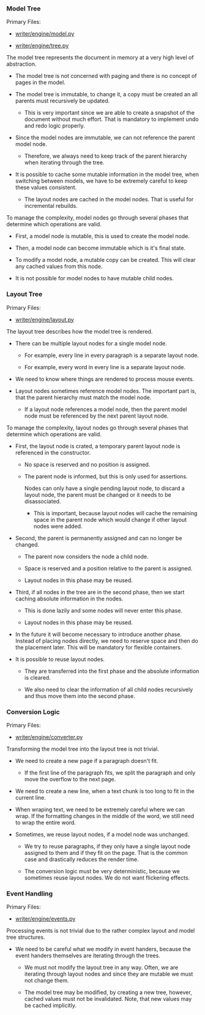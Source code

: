 ### Model Tree

Primary Files:

-   [writer/engine/model.py](writer/engine/model.py)

-   [writer/engine/tree.py](writer/engine/tree.py)

The model tree represents the document in memory at a very high level of abstraction.

-   The model tree is not concerned with paging and there is no concept of pages in the model.

-   The model tree is immutable, to change it, a copy must be created an all parents must recursively be updated.

    -   This is very important since we are able to create a snapshot of the document without much effort.
        That is mandatory to implement undo and redo logic properly.

-   Since the model nodes are immutable, we can not reference the parent model node.

    -   Therefore, we always need to keep track of the parent hierarchy when iterating through the tree.

-   It is possible to cache some mutable information in the model tree, when switching between models, we have to be
    extremely careful to keep these values consistent.

    -   The layout nodes are cached in the model nodes.
        That is useful for incremental rebuilds.

To manage the complexity, model nodes go through several phases that determine which operations are valid.

-   First, a model node is mutable, this is used to create the model node.

-   Then, a model node can become immutable which is it's final state.

-   To modify a model node, a mutable copy can be created.
    This will clear any cached values from this node.

-   It is not possible for model nodes to have mutable child nodes.

### Layout Tree

Primary Files:

-   [writer/engine/layout.py](writer/engine/layout.py)

The layout tree describes how the model tree is rendered.

-   There can be multiple layout nodes for a single model node.

    -   For example, every line in every paragraph is a separate layout node.

    -   For example, every word in every line is a separate layout node.

-   We need to know where things are rendered to process mouse events.

-   Layout nodes sometimes reference model nodes.
    The important part is, that the parent hierarchy must match the model node.

    -   If a layout node references a model node, then the parent model node must be referenced by the next parent layout node.

To manage the complexity, layout nodes go through several phases that determine which operations are valid.

-   First, the layout node is crated, a temporary parent layout node is referenced in the constructor.

    -   No space is reserved and no position is assigned.

    -   The parent node is informed, but this is only used for assertions.

        Nodes can only have a single pending layout node, to discard a layout node, the parent must be changed or it needs to be
        disassociated.

        -   This is important, because layout nodes will cache the remaining space in the parent node which would change if other
            layout nodes were added.

-   Second, the parent is permanently assigned and can no longer be changed.

    -   The parent now considers the node a child node.

    -   Space is reserved and a position relative to the parent is assigned.

    -   Layout nodes in this phase may be reused.

-   Third, if all nodes in the tree are in the second phase, then we start caching absolute information in the nodes.

    -   This is done lazily and some nodes will never enter this phase.

    -   Layout nodes in this phase may be reused.

-   In the future it will become necessary to introduce another phase.
    Instead of placing nodes directly, we need to reserve space and then do the placement later.
    This will be mandatory for flexible containers.

-   It is possible to reuse layout nodes.

    -   They are transferred into the first phase and the absolute information is cleared.

    -   We also need to clear the information of all child nodes recursively and thus move them into the second phase.

### Conversion Logic

Primary Files:

-   [writer/engine/converter.py](writer/engine/converter.py)

Transforming the model tree into the layout tree is not trivial.

-   We need to create a new page if a paragraph doesn't fit.

    -   If the first line of the paragraph fits, we split the paragraph and only move
        the overflow to the next page.

-   We need to create a new line, when a text chunk is too long to fit in the current line.

-   When wraping text, we need to be extremely careful where we can wrap.
    If the formatting changes in the middle of the word, we still need to wrap the entire word.

-   Sometimes, we reuse layout nodes, if a model node was unchanged.

    -   We try to reuse paragraphs, if they only have a single layout node assigned to them and if they fit on the page.
        That is the common case and drastically reduces the render time.

    -   The conversion logic must be very deterministic, because we sometimes reuse layout nodes.
        We do not want flickering effects.

### Event Handling

Primary Files:

-   [writer/engine/events.py](writer/engine/events.py)

Processing events is not trivial due to the rather complex layout and model tree structures.

-   We need to be careful what we modify in event handers, because the event handers themselves are iterating through the trees.

    -   We must not modify the layout tree in any way.
        Often, we are iterating through layout nodes and since they are mutable we must not change them.

    -   The model tree may be modified, by creating a new tree, however, cached values must not be invalidated.
        Note, that new values may be cached implicitly.
